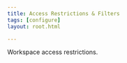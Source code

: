 ```yaml
---
title: Access Restrictions & Filters
tags: [configure]
layout: root.html

---
```


Workspace access restrictions.

